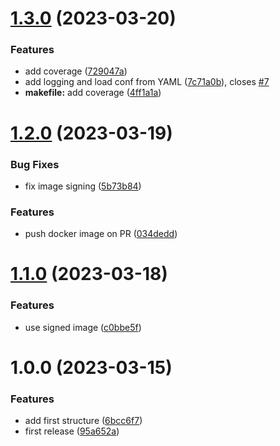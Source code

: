 # [1.3.0](https://github.com/thibaultserti/k8s-image-admission-controller/compare/v1.2.0...v1.3.0) (2023-03-20)


### Features

* add coverage ([729047a](https://github.com/thibaultserti/k8s-image-admission-controller/commit/729047a4cf0f406a874ed62dc8cd0ff0eb13bda1))
* add logging and load conf from YAML ([7c71a0b](https://github.com/thibaultserti/k8s-image-admission-controller/commit/7c71a0b4c90248b833670c67111194376133751c)), closes [#7](https://github.com/thibaultserti/k8s-image-admission-controller/issues/7)
* **makefile:** add coverage ([4ff1a1a](https://github.com/thibaultserti/k8s-image-admission-controller/commit/4ff1a1a7ada35f39b838532510c757ebf7183d8f))

# [1.2.0](https://github.com/thibaultserti/k8s-image-admission-controller/compare/v1.1.0...v1.2.0) (2023-03-19)


### Bug Fixes

* fix image signing ([5b73b84](https://github.com/thibaultserti/k8s-image-admission-controller/commit/5b73b84dce340136243851d95e3c42f404aa4bc6))


### Features

* push docker image on PR ([034dedd](https://github.com/thibaultserti/k8s-image-admission-controller/commit/034dedd78c2c07c05ffd1d453680ce110ace70cb))

# [1.1.0](https://github.com/thibaultserti/k8s-image-admission-controller/compare/v1.0.0...v1.1.0) (2023-03-18)


### Features

* use signed image ([c0bbe5f](https://github.com/thibaultserti/k8s-image-admission-controller/commit/c0bbe5f643e71bf92aa656d211ab7d3e6433dee3))

# 1.0.0 (2023-03-15)


### Features

* add first structure ([6bcc6f7](https://github.com/thibaultserti/k8s-image-admission-controller/commit/6bcc6f777d0028b4e0e2ee1024273da11f3a42d0))
* first release ([95a652a](https://github.com/thibaultserti/k8s-image-admission-controller/commit/95a652a409ee899ee12007956a43e5f3e94b576a))
